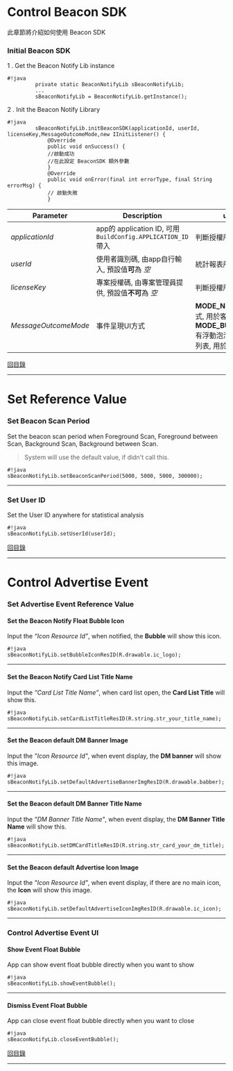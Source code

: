 Control Beacon SDK
======
此章節將介紹如何使用 Beacon SDK

### Initial Beacon SDK
 1 . Get the Beacon Notify Lib instance 
```
#!java
         private static BeaconNotifyLib sBeaconNotifyLib;
         ...
         sBeaconNotifyLib = BeaconNotifyLib.getInstance();
```
 2 . Init the Beacon Notify Library
```
#!java
         sBeaconNotifyLib.initBeaconSDK(applicationId, userId, licenseKey,MessageOutcomeMode,new IInitListener() {
             @Override
             public void onSuccess() {
             //啟動成功
             //在此設定 BeaconSDK 額外參數
             }   
             @Override
             public void onError(final int errorType, final String errorMsg) {
             // 啟動失敗
             }
```
| Parameter | Description | usage |
|-|-|-|  
|*applicationId*| app的 application ID, 可用 `BuildConfig.APPLICATION_ID` 帶入|判斷授權所使用|
|*userId*| 使用者識別碼, 由app自行輸入, 預設值**可**為 *空* | 統計報表所使用 |
|*licenseKey*| 專案授權碼, 由專案管理員提供, 預設值**不可**為 *空*  |判斷授權所使用|
|*MessageOutcomeMode*| 事件呈現UI方式| **MODE_NO_UI**:無介面形式, 用於客製化事件, **MODE_BUBBLE_CARD**:有浮動泡泡按鈕及卡片列表, 用於廣告事件|

 [回目錄](#markdown-header-index)
* * *

Set Reference Value
======
### Set Beacon Scan Period  
Set the beacon scan period when Foreground Scan, Foreground between Scan, Background Scan, Background between Scan.  
> System will use the default value, if didn't call this.
```
#!java
sBeaconNotifyLib.setBeaconScanPeriod(5000, 5000, 5000, 300000);
```
* * *

### Set User ID  
Set the User ID anywhere for statistical analysis
```
#!java
sBeaconNotifyLib.setUserId(userId);
```
 [回目錄](#markdown-header-index)
* * *

Control Advertise Event
======
### Set Advertise Event Reference Value
#### Set the Beacon Notify Float Bubble Icon  
Input the *“Icon Resource Id”*, when notified, the **Bubble** will show this icon.
```
#!java
sBeaconNotifyLib.setBubbleIconResID(R.drawable.ic_logo);
```
* * *

#### Set the Beacon Notify Card List Title Name  
Input the *“Card List Title Name”*, when card list open, the **Card List Title** will show this.
```
#!java
sBeaconNotifyLib.setCardListTitleResID(R.string.str_your_title_name);
```
* * *

#### Set the Beacon default DM Banner Image  
Input the *"Icon Resource Id"*, when event display, the **DM banner** will show this image. 
```
#!java
sBeaconNotifyLib.setDefaultAdvertiseBannerImgResID(R.drawable.babber);
```
* * *

#### Set the Beacon default DM Banner Title Name  
Input the *"DM Banner Title Name"*, when event display, the **DM Banner Title Name** will show this. 
```
#!java
sBeaconNotifyLib.setDMCardTitleResID(R.string.str_card_your_dm_title);
```
* * *

#### Set the Beacon default Advertise Icon Image  
Input the *"Icon Resource Id"*, when event display, if there are no main icon, the **Icon** will show this image. 
```
#!java
sBeaconNotifyLib.setDefaultAdvertiseIconImgResID(R.drawable.ic_icon);
```
* * *

### Control Advertise Event UI
#### Show Event Float Bubble
App can show event float bubble directly when you want to show
```
#!java
sBeaconNotifyLib.showEventBubble();
```
* * *

#### Dismiss Event Float Bubble
App can close event float bubble directly when you want to close
```
#!java
sBeaconNotifyLib.closeEventBubble();
```

 [回目錄](#markdown-header-index)
* * *